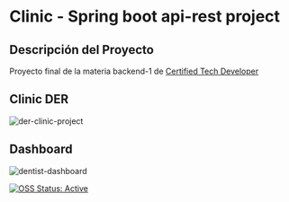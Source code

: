 # Clinic - Spring boot api-rest project

## Descripción del Proyecto
Proyecto final de la materia backend-1 de [Certified Tech Developer](https://www.digitalhouse.com/ar/productos/programacion/certified-tech-developer)

## Clinic DER
![der-clinic-project](https://user-images.githubusercontent.com/93687744/176244763-cd9bd215-4a53-4018-9647-70a73caf1a3b.png)

## Dashboard
![dentist-dashboard](https://user-images.githubusercontent.com/93687744/176247196-bf2ab7bd-7192-4849-a6ad-343cf2985a6e.png)

[![OSS Status: Active](https://img.shields.io/badge/state-active-green)](OSS_STATUS.md)


